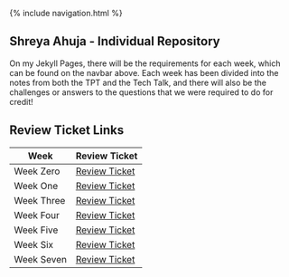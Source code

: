 {% include navigation.html %}

## Shreya Ahuja - Individual Repository

On my Jekyll Pages, there will be the requirements for each week, which can be found on the navbar above. Each week has been divided into the notes from both the TPT and the Tech Talk, and there will also be the challenges or answers to the questions that we were required to do for credit! 

## Review Ticket Links

| Week | Review Ticket |
| - | - |
| Week Zero | [Review Ticket](https://github.com/shreya-ahujaa/shreya.individual/issues/1) |
| Week One | [Review Ticket](https://github.com/shreya-ahujaa/shreya.individual/issues/2) |
| Week Three | [Review Ticket](https://github.com/shreya-ahujaa/shreya.individual/issues/3) |
| Week Four | [Review Ticket](https://github.com/shreya-ahujaa/shreya.individual/issues/5) |
| Week Five | [Review Ticket](https://github.com/shreya-ahujaa/shreya.individual/issues/6) |
| Week Six | [Review Ticket](https://github.com/shreya-ahujaa/shreya.individual/issues/7) |
| Week Seven | [Review Ticket](https://github.com/shreya-ahujaa/shreya.individual/issues/8) |
